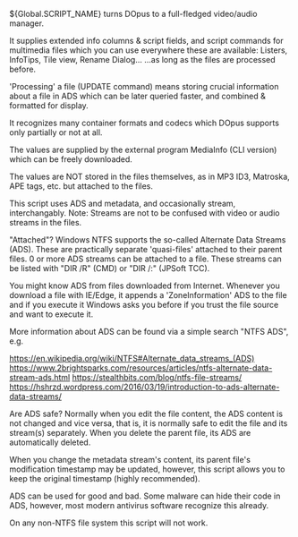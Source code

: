 ${Global.SCRIPT_NAME} turns DOpus to a full-fledged video/audio manager.

It supplies extended info columns & script fields, and script commands for multimedia files
which you can use everywhere these are available: Listers, InfoTips, Tile view, Rename Dialog...
...as long as the files are processed before.

'Processing' a file (UPDATE command) means storing crucial information about a file in ADS
which can be later queried faster, and combined & formatted for display.

It recognizes many container formats and codecs which DOpus supports only partially or not at all.

The values are supplied by the external program MediaInfo (CLI version)
which can be freely downloaded.

The values are NOT stored in the files themselves, as in MP3 ID3, Matroska, APE tags, etc.
but attached to the files.

This script uses ADS and metadata, and occasionally stream, interchangably.
Note: Streams are not to be confused with video or audio streams in the files.

"Attached"?
Windows NTFS supports the so-called Alternate Data Streams (ADS).
These are practically separate 'quasi-files' attached to their parent files.
0 or more ADS streams can be attached to a file.
These streams can be listed with "DIR /R" (CMD) or "DIR /:" (JPSoft TCC).

You might know ADS from files downloaded from Internet.
Whenever you download a file with IE/Edge, it appends a 'ZoneInformation' ADS to the file
and if you execute it Windows asks you before if you trust the file source and want to execute it.

More information about ADS can be found via a simple search "NTFS ADS", e.g.

https://en.wikipedia.org/wiki/NTFS#Alternate_data_streams_(ADS)
https://www.2brightsparks.com/resources/articles/ntfs-alternate-data-stream-ads.html
https://stealthbits.com/blog/ntfs-file-streams/
https://hshrzd.wordpress.com/2016/03/19/introduction-to-ads-alternate-data-streams/

Are ADS safe?
Normally when you edit the file content, the ADS content is not changed and vice versa,
that is, it is normally safe to edit the file and its stream(s) separately.
When you delete the parent file, its ADS are automatically deleted.

When you change the metadata stream's content, its parent file's modification timestamp may be updated,
however, this script allows you to keep the original timestamp (highly recommended).

ADS can be used for good and bad. Some malware can hide their code in ADS,
however, most modern antivirus software recognize this already.

On any non-NTFS file system this script will not work.

